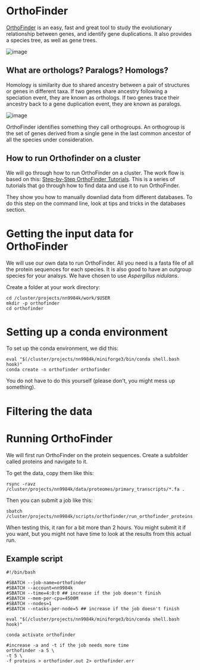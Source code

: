 
# OrthoFinder

[OrthoFinder](https://github.com/davidemms/OrthoFinder) is an easy, fast and great tool to study the evolutionary relationship between genes, and identify gene duplications. It also provides a species tree, as well as gene trees. 

![image](https://user-images.githubusercontent.com/46928237/191227132-3227f638-abd4-4804-9b91-fbc080c905d9.png)


## What are orthologs? Paralogs? Homologs? 
Homology is similarity due to shared ancestry between a pair of structures or genes in different taxa. If two genes share ancestry following a speciation event, they are known as orthologs. If two genes trace their ancestry back to a gene duplication event, they are known as paralogs.

![image](https://user-images.githubusercontent.com/46928237/193239122-33223055-afc8-4f47-91a1-3d341e18535f.png)

OrthoFinder identifies something they call orthogroups. An orthogroup is the set of genes derived from a single gene in the last common ancestor of all the species under consideration.

## How to run Orthofinder on a cluster

We will go through how to run OrthoFinder on a cluster. The work flow is based on this: [Step-by-Step OrthoFinder Tutorials](https://davidemms.github.io/menu/tutorials.html). This is a series of tutorials that go through how to find data and use it to run OrthoFinder. 

They show you how to manually downliad data from different databases. To do this step on the command line, look at tips and tricks in the databases section. 

# Getting the input data for OrthoFinder

We will use our own data to run OrthoFinder. All you need is a fasta file of all the protein sequences for each species. It is also good to have an outgroup species for your analsys. We have chosen to use _Aspergillus nidulans_.

Create a folder at your work directory:
```
cd /cluster/projects/nn9984k/work/$USER
mkdir -p orthofinder
cd orthofinder
```

# Setting up a conda environment
To set up the conda environment, we did this:
```
eval "$(/cluster/projects/nn9984k/miniforge3/bin/conda shell.bash hook)" 
conda create -n orthofinder orthofinder
```
You do not have to do this yourself (please don't, you might mess up something).


# Filtering the data



# Running OrthoFinder

We will first run OrthoFinder on the protein sequences. Create a subfolder called proteins and navigate to it. 

To get the data, copy them like this:
```
rsync -ravz /cluster/projects/nn9984k/data/proteomes/primary_transcripts/*.fa .
```
Then you can submit a job like this:
```
sbatch /cluster/projects/nn9984k/scripts/orthofinder/run_orthofinder_proteins.sh
```

When testing this, it ran for a bit more than 2 hours. You might submit it if you want, but you might not have time to look at the results from this actual run.

<!-- A previous version of the SLURM scripts had specified running `muscle` and `iqtree` (`-M msa -A muscle -T iqtree`). By default, OrthoFinder calls `muscle` like this: -->
<!-- ``` -->
<!-- muscle -in INPUT -out OUTPUT -->
<!-- ``` -->
<!-- However, the version of `muscle` we have installed (5.1) requires  -->
<!-- ``` -->
<!-- muscle -align INPUT -output OUTPUT -->
<!-- ``` -->

<!-- Luckily, this is easy to change. We just modified this file to the correct command: `/cluster/projects/nn9984k/miniconda3/envs/orthofinder/bin/scripts_of/config.json`. If you run into similar issues when doing this yourself, be aware that it might be easily addressed. Running with the the `muscle` and `iqtree` options took a lot of time, so we did not enable them. However, some of you can try it, but please do not create a lot of jobs. Each OrthoFinder job might create tens of thousands of files, and overload the filesystem we are working on. -->

## Example script
```
#!/bin/bash

#SBATCH --job-name=orthofinder
#SBATCH --account=nn9984k
#SBATCH --time=4:0:0 ## increase if the job doesn't finish
#SBATCH --mem-per-cpu=4500M
#SBATCH --nodes=1
#SBATCH --ntasks-per-node=5 ## increase if the job doesn't finish

eval "$(/cluster/projects/nn9984k/miniforge3/bin/conda shell.bash hook)" 

conda activate orthofinder

#increase -a and -t if the job needs more time
orthofinder -a 5 \
-t 5 \
-f proteins > orthofinder.out 2> orthofinder.err
```
